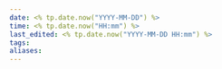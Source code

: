 ```yaml
---
date: <% tp.date.now("YYYY-MM-DD") %>
time: <% tp.date.now("HH:mm") %>
last_edited: <% tp.date.now("YYYY-MM-DD HH:mm") %>
tags: 
aliases:
---
```

